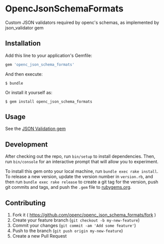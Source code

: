# OpencJsonSchemaFormats

Custom JSON validators required by openc's schemas, as implemented by json_validator gem

## Installation

Add this line to your application's Gemfile:

```ruby
gem 'openc_json_schema_formats'
```

And then execute:

    $ bundle

Or install it yourself as:

    $ gem install openc_json_schema_formats

## Usage

See the [JSON Validation gem](https://github.com/inglesp/json_validation)

## Development

After checking out the repo, run `bin/setup` to install dependencies. Then, run `bin/console` for an interactive prompt that will allow you to experiment.

To install this gem onto your local machine, run `bundle exec rake install`. To release a new version, update the version number in `version.rb`, and then run `bundle exec rake release` to create a git tag for the version, push git commits and tags, and push the `.gem` file to [rubygems.org](https://rubygems.org).

## Contributing

1. Fork it ( https://github.com/openc/openc_json_schema_formats/fork )
2. Create your feature branch (`git checkout -b my-new-feature`)
3. Commit your changes (`git commit -am 'Add some feature'`)
4. Push to the branch (`git push origin my-new-feature`)
5. Create a new Pull Request
